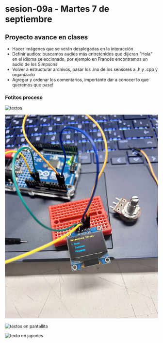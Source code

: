 # sesion-09a - Martes 7 de septiembre

## Proyecto avance en clases

- Hacer imágenes que se verán desplegadas en la interacción
- Definir audios: buscamos audios más entretenidos que dijieran "Hola" en el idioma seleccionado, por ejemplo en Francés encontramos un audio de los Simpsons
- Volver a estructurar archivos, pasar los .ino de los sensores a .h y .cpp y organizarlo
- Agregar y ordenar los comentarios, importante dar a conocer lo que queremos que pase!

### Fotitos proceso

![textos](./imagenes/textos.jpg)

![nuevo menu](./imagenes/nuevomenu.jpg)

![textos en pantallita](./imagenes/codigotextos.jpg)

![texto en japones](./imagenes/japones.jpg)

